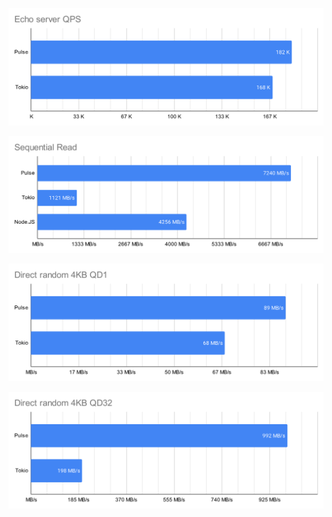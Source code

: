 ![](./Echo%20server%20QPS.svg)

![](./Sequential%20Read.svg)

![](./Direct%20random%204KB%20QD1.svg)

![](./Direct%20random%204KB%20QD32.svg)